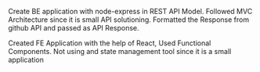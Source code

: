 Create BE application with node-express in REST API Model. Followed MVC Architecture since it is small API solutioning. Formatted the Response from github API and passed as API Response.

Created FE Application with the help of React, Used Functional Components. Not using and state management tool since it is a small application
